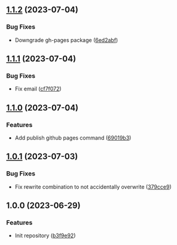 ## [1.1.2](https://github.com/trustedshops-public/circleci-orb-github-utils/compare/1.1.1...1.1.2) (2023-07-04)


### Bug Fixes

* Downgrade gh-pages package ([6ed2abf](https://github.com/trustedshops-public/circleci-orb-github-utils/commit/6ed2abf9defdc4a546596e2c7ad7ff7bcd54400f))

## [1.1.1](https://github.com/trustedshops-public/circleci-orb-github-utils/compare/1.1.0...1.1.1) (2023-07-04)


### Bug Fixes

* Fix email ([cf7f072](https://github.com/trustedshops-public/circleci-orb-github-utils/commit/cf7f07221b17f028db8aa14df8be8139eae055c5))

## [1.1.0](https://github.com/trustedshops-public/circleci-orb-github-utils/compare/1.0.1...1.1.0) (2023-07-04)


### Features

* Add publish github pages command ([69019b3](https://github.com/trustedshops-public/circleci-orb-github-utils/commit/69019b38cdc807f60f980c92c58e414638e7f8bd))

## [1.0.1](https://github.com/trustedshops-public/circleci-orb-github-utils/compare/1.0.0...1.0.1) (2023-07-03)


### Bug Fixes

* Fix rewrite combination to not accidentally overwrite ([379cce9](https://github.com/trustedshops-public/circleci-orb-github-utils/commit/379cce9630378cf64916e6ca19148291e4893215))

## 1.0.0 (2023-06-29)


### Features

* Init repository ([b3f9e92](https://github.com/trustedshops-public/circleci-orb-github-utils/commit/b3f9e921673f036c62a0d9e44effcd5df659bf7c))

